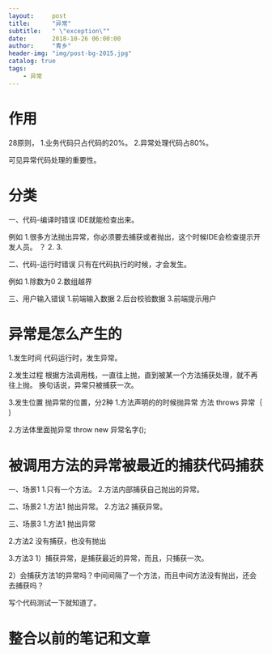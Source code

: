 ```yaml
---
layout:     post
title:      "异常"
subtitle:   " \"exception\""
date:       2018-10-26 06:00:00
author:     "青乡"
header-img: "img/post-bg-2015.jpg"
catalog: true
tags:
    - 异常
---
```



# 作用
28原则，
1.业务代码只占代码的20%。
2.异常处理代码占80%。

可见异常代码处理的重要性。

# 分类
一、代码-编译时错误
IDE就能检查出来。

例如
1.很多方法抛出异常，你必须要去捕获或者抛出，这个时候IDE会检查提示开发人员。
？
2.
3.

二、代码-运行时错误
只有在代码执行的时候，才会发生。

例如
1.除数为0
2.数组越界

三、用户输入错误
1.前端输入数据
2.后台校验数据
3.前端提示用户

# 异常是怎么产生的
1.发生时间
代码运行时，发生异常。

2.发生过程
根据方法调用栈，一直往上抛，直到被某一个方法捕获处理，就不再往上抛。
换句话说，异常只被捕获一次。

3.发生位置
抛异常的位置，分2种
1.方法声明的的时候抛异常
方法 throws 异常｛
｝

2.方法体里面抛异常
throw new 异常名字();


# 被调用方法的异常被最近的捕获代码捕获
一、场景1
1.只有一个方法。
2.方法内部捕获自己抛出的异常。

二、场景2
1.方法1
抛出异常。
2.方法2
捕获异常。

三、场景3
1.方法1
抛出异常

2.方法2
没有捕获，也没有抛出

3.方法3
1）捕获异常，是捕获最近的异常，而且，只捕获一次。

2）会捕获方法1的异常吗？中间间隔了一个方法，而且中间方法没有抛出，还会去捕获吗？

写个代码测试一下就知道了。

# 整合以前的笔记和文章

